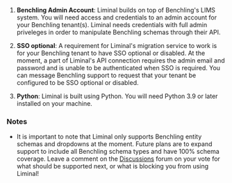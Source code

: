 1. **Benchling Admin Account**: Liminal builds on top of Benchling's LIMS system. You will need access and credentials to an admin account for your Benchling tenant(s). Liminal needs credentials with full admin priveleges in order to manipulate Benchling schemas through their API.

2. **SSO optional**: A requirement for Liminal's migration service to work is for your Benchling tenant to have SSO optional or disabled. At the moment, a part of Liminal's API connection requires the admin email and password and is unable to be authenticated when SSO is required. You can message Benchling support to request that your tenant be configured to be SSO optional or disabled.

3. **Python**: Liminal is built using Python. You will need Python 3.9 or later installed on your machine.

### Notes

- It is important to note that Liminal only supports Benchling entity schemas and dropdowns at the moment. Future plans are to expand support to include all Benchling schema types and have 100% schema coverage. Leave a comment on the [Discussions](https://github.com/dynotx/liminal-orm/discussions) forum on your vote for what should be supported next, or what is blocking you from using Liminal!
